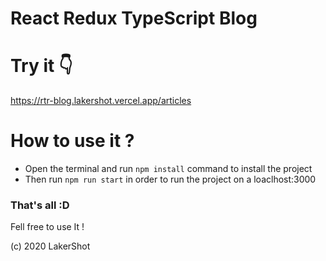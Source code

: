 # React Redux TypeScript Blog

# Try it 👇
https://rtr-blog.lakershot.vercel.app/articles

# How to use it ?
 - Open the terminal and run ```npm install``` command to install the project
 - Then run ```npm run start``` in order to run the project on a loaclhost:3000
 
### That's all :D

Fell free to use It !

(c) 2020 LakerShot

